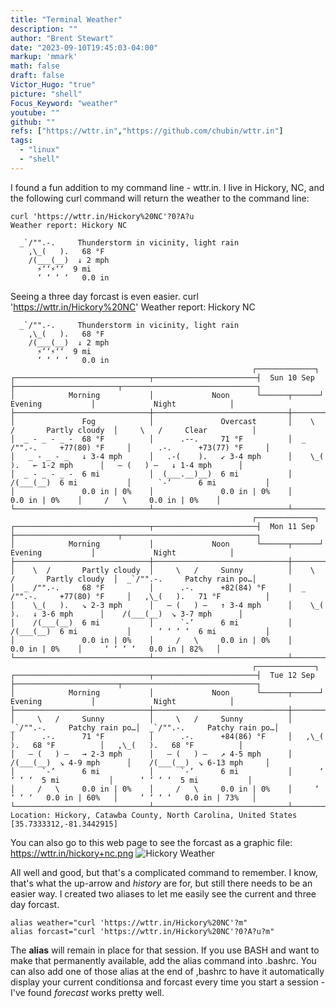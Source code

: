 ```yaml
---
title: "Terminal Weather"
description: ""
author: "Brent Stewart"
date: "2023-09-10T19:45:03-04:00"
markup: 'mmark'
math: false
draft: false
Victor_Hugo: "true"
picture: "shell"
Focus_Keyword: "weather"
youtube: ""
github: ""
refs: ["https://wttr.in","https://github.com/chubin/wttr.in"]
tags:
  - "linux"
  - "shell"
---
```

I found a fun addition to my command line - wttr.in.  I live in Hickory, NC, and the following curl command will return the weather to the command line:

    curl 'https://wttr.in/Hickory%20NC'?0?A?u
    Weather report: Hickory NC

      _`/"".-.     Thunderstorm in vicinity, light rain
        ,\_(   ).   68 °F          
        /(___(__)  ↓ 2 mph        
          ⚡‘‘⚡‘‘  9 mi           
          ‘ ‘ ‘ ‘   0.0 in  

Seeing a three day forcast is even easier.
    curl 'https://wttr.in/Hickory%20NC'
    Weather report: Hickory NC

      _`/"".-.     Thunderstorm in vicinity, light rain
        ,\_(   ).   68 °F          
        /(___(__)  ↓ 2 mph        
          ⚡‘‘⚡‘‘  9 mi           
          ‘ ‘ ‘ ‘   0.0 in         
                                                          ┌─────────────┐                                                       
    ┌──────────────────────────────┬───────────────────────┤  Sun 10 Sep ├───────────────────────┬──────────────────────────────┐
    │            Morning           │             Noon      └──────┬──────┘     Evening           │             Night            │
    ├──────────────────────────────┼──────────────────────────────┼──────────────────────────────┼──────────────────────────────┤
    │               Fog            │               Overcast       │    \  /       Partly cloudy  │     \   /     Clear          │
    │  _ - _ - _ -  68 °F          │      .--.     71 °F          │  _ /"".-.     +77(80) °F     │      .-.      +73(77) °F     │
    │   _ - _ - _   ↓ 3-4 mph      │   .-(    ).   ↙ 3-4 mph      │    \_(   ).   ← 1-2 mph      │   ― (   ) ―   ↓ 1-4 mph      │
    │  _ - _ - _ -  6 mi           │  (___.__)__)  6 mi           │    /(___(__)  6 mi           │      `-’      6 mi           │
    │               0.0 in | 0%    │               0.0 in | 0%    │               0.0 in | 0%    │     /   \     0.0 in | 0%    │
    └──────────────────────────────┴──────────────────────────────┴──────────────────────────────┴──────────────────────────────┘
                                                          ┌─────────────┐                                                       
    ┌──────────────────────────────┬───────────────────────┤  Mon 11 Sep ├───────────────────────┬──────────────────────────────┐
    │            Morning           │             Noon      └──────┬──────┘     Evening           │             Night            │
    ├──────────────────────────────┼──────────────────────────────┼──────────────────────────────┼──────────────────────────────┤
    │    \  /       Partly cloudy  │     \   /     Sunny          │    \  /       Partly cloudy  │  _`/"".-.     Patchy rain po…│
    │  _ /"".-.     68 °F          │      .-.      +82(84) °F     │  _ /"".-.     +77(80) °F     │   ,\_(   ).   71 °F          │
    │    \_(   ).   ↘ 2-3 mph      │   ― (   ) ―   ↑ 3-4 mph      │    \_(   ).   ↓ 3-6 mph      │    /(___(__)  ↘ 3-7 mph      │
    │    /(___(__)  6 mi           │      `-’      6 mi           │    /(___(__)  6 mi           │      ‘ ‘ ‘ ‘  6 mi           │
    │               0.0 in | 0%    │     /   \     0.0 in | 0%    │               0.0 in | 0%    │     ‘ ‘ ‘ ‘   0.0 in | 82%   │
    └──────────────────────────────┴──────────────────────────────┴──────────────────────────────┴──────────────────────────────┘
                                                          ┌─────────────┐                                                       
    ┌──────────────────────────────┬───────────────────────┤  Tue 12 Sep ├───────────────────────┬──────────────────────────────┐
    │            Morning           │             Noon      └──────┬──────┘     Evening           │             Night            │
    ├──────────────────────────────┼──────────────────────────────┼──────────────────────────────┼──────────────────────────────┤
    │     \   /     Sunny          │     \   /     Sunny          │  _`/"".-.     Patchy rain po…│  _`/"".-.     Patchy rain po…│
    │      .-.      71 °F          │      .-.      +84(86) °F     │   ,\_(   ).   68 °F          │   ,\_(   ).   68 °F          │
    │   ― (   ) ―   → 2-3 mph      │   ― (   ) ―   ↗ 4-5 mph      │    /(___(__)  ↘ 4-9 mph      │    /(___(__)  ↘ 6-13 mph     │
    │      `-’      6 mi           │      `-’      6 mi           │      ‘ ‘ ‘ ‘  5 mi           │      ‘ ‘ ‘ ‘  5 mi           │
    │     /   \     0.0 in | 0%    │     /   \     0.0 in | 0%    │     ‘ ‘ ‘ ‘   0.0 in | 60%   │     ‘ ‘ ‘ ‘   0.0 in | 73%   │
    └──────────────────────────────┴──────────────────────────────┴──────────────────────────────┴──────────────────────────────┘
    Location: Hickory, Catawba County, North Carolina, United States [35.7333312,-81.3442915]

You can also go to this web page to see the forcast as a graphic file: https://wttr.in/hickory+nc.png
![Hickory Weather](/hickory+nc.png)

All well and good, but that's a complicated command to remember.  I know, that's what the up-arrow and _history_ are for, but still there needs to be an easier way.  I created two aliases to let me easily see the current and three day forcast.

    alias weather="curl 'https://wttr.in/Hickory%20NC'?m"
    alias forcast="curl 'https://wttr.in/Hickory%20NC'?0?A?u?m"

The __alias__ will remain in place for that session.  If you use BASH and want to make that permanently available, add the alias command into .bashrc.  You can also add one of those alias at the end of ,bashrc to have it automatically display your current conditionsa and forcast every time you start a session - I've found _forecast_ works pretty well.
